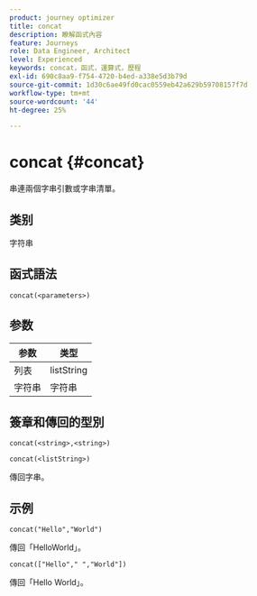 ```yaml
---
product: journey optimizer
title: concat
description: 瞭解函式內容
feature: Journeys
role: Data Engineer, Architect
level: Experienced
keywords: concat，函式，運算式，歷程
exl-id: 690c8aa9-f754-4720-b4ed-a338e5d3b79d
source-git-commit: 1d30c6ae49fd0cac0559eb42a629b59708157f7d
workflow-type: tm+mt
source-wordcount: '44'
ht-degree: 25%

---
```


# concat {#concat}

串連兩個字串引數或字串清單。

## 类别

字符串

## 函式語法

`concat(<parameters>)`

## 参数

| 参数 | 类型 |
|-----------|------------------|
| 列表 | listString |
| 字符串 | 字符串 |

## 簽章和傳回的型別

`concat(<string>,<string>)`

`concat(<listString>)`

傳回字串。

## 示例

`concat("Hello","World")`

傳回「HelloWorld」。

`concat(["Hello"," ","World"])`

傳回「Hello World」。
